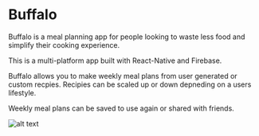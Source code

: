 # Buffalo
Buffalo is a meal planning app for people looking to waste less food and simplify their cooking experience.

This is a multi-platform app built with React-Native and Firebase.

Buffalo allows you to make weekly meal plans from user generated or custom recpies. Recipies can be scaled up or down depneding on a users lifestyle.

Weekly meal plans can be saved to use again or shared with friends. 

![alt text](https://github.com/[tritan89]/[buffalo]/[main]/BuffaloApp.png?raw=true)





